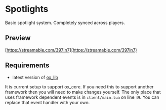 # Spotlights

Basic spotlight system. Completely synced across players.

## Preview

[https://streamable.com/397in7](https://streamable.com/397in7)

## Requirements

- latest version of [ox_lib](https://github.com/overextended/ox_lib/releases/latest)

It is current setup to support ox_core. If you need this to support another framework then you will need to make changes yourself. The only place that uses framework dependent events is in `client/main.lua` on line `49`. You can replace that event handler with your own.
